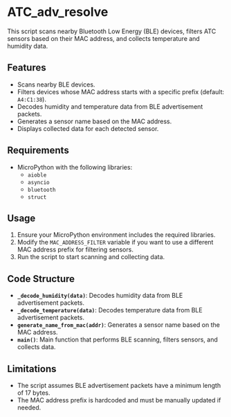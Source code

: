 # ATC_adv_resolve

This script scans nearby Bluetooth Low Energy (BLE) devices, filters ATC sensors based on their MAC address, and collects temperature and humidity data.

## Features

- Scans nearby BLE devices.
- Filters devices whose MAC address starts with a specific prefix (default: `A4:C1:38`).
- Decodes humidity and temperature data from BLE advertisement packets.
- Generates a sensor name based on the MAC address.
- Displays collected data for each detected sensor.

## Requirements

- MicroPython with the following libraries:
  - `aioble`
  - `asyncio`
  - `bluetooth`
  - `struct`

## Usage

1. Ensure your MicroPython environment includes the required libraries.
2. Modify the `MAC_ADDRESS_FILTER` variable if you want to use a different MAC address prefix for filtering sensors.
3. Run the script to start scanning and collecting data.

## Code Structure

- **`_decode_humidity(data)`**: Decodes humidity data from BLE advertisement packets.
- **`_decode_temperature(data)`**: Decodes temperature data from BLE advertisement packets.
- **`generate_name_from_mac(addr)`**: Generates a sensor name based on the MAC address.
- **`main()`**: Main function that performs BLE scanning, filters sensors, and collects data.

## Limitations

- The script assumes BLE advertisement packets have a minimum length of 17 bytes.
- The MAC address prefix is hardcoded and must be manually updated if needed.
